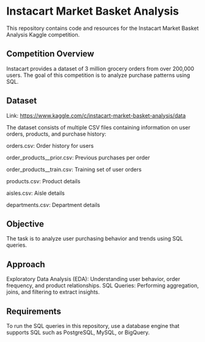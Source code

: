 # Instacart Market Basket Analysis
This repository contains code and resources for the Instacart Market Basket Analysis Kaggle competition.

## Competition Overview
Instacart provides a dataset of 3 million grocery orders from over 200,000 users. The goal of this competition is to analyze purchase patterns using SQL.

## Dataset

Link: https://www.kaggle.com/c/instacart-market-basket-analysis/data

The dataset consists of multiple CSV files containing information on user orders, products, and purchase history:

orders.csv: Order history for users

order_products__prior.csv: Previous purchases per order

order_products__train.csv: Training set of user orders

products.csv: Product details

aisles.csv: Aisle details

departments.csv: Department details

## Objective
The task is to analyze user purchasing behavior and trends using SQL queries.

## Approach
Exploratory Data Analysis (EDA): Understanding user behavior, order frequency, and product relationships.
SQL Queries: Performing aggregation, joins, and filtering to extract insights.
## Requirements
To run the SQL queries in this repository, use a database engine that supports SQL such as PostgreSQL, MySQL, or BigQuery.

